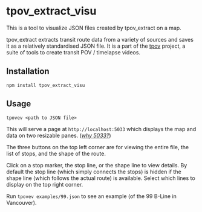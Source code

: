 # tpov_extract_visu

This is a tool to visualize JSON files created by tpov_extract on a map.

tpov_extract extracts transit route data from a variety of sources and saves it as a relatively standardised JSON file. It is a part of the [tpov](https://github.com/CyrilSLi/tpov) project, a suite of tools to create transit POV / timelapse videos.

## Installation

`npm install tpov_extract_visu`

## Usage

`tpovev <path to JSON file>`

This will serve a page at `http://localhost:5033` which displays the map and data on two resizable panes. ([_why 5033?_](https://railwaymeme.fandom.com/zh/wiki/5033))

The three buttons on the top left corner are for viewing the entire file, the list of stops, and the shape of the route.

Click on a stop marker, the stop line, or the shape line to view details. By default the stop line (which simply connects the stops) is hidden if the shape line (which follows the actual route) is available. Select which lines to display on the top right corner.

Run `tpovev examples/99.json` to see an example (of the 99 B-Line in Vancouver).